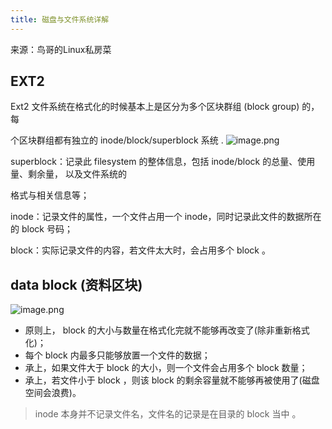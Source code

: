 ```yaml
---
title: 磁盘与文件系统详解
---
```




来源：鸟哥的Linux私房菜

## EXT2

Ext2 文件系统在格式化的时候基本上是区分为多个区块群组 (block group) 的，每

个区块群组都有独立的 inode/block/superblock 系统 .
![image.png](https://leo-1258140835.cos.ap-guangzhou.myqcloud.com/blogimages/1608714501737-8b903ac7-de71-43a4-aab7-80c429780721.png)

superblock：记录此 filesystem 的整体信息，包括 inode/block 的总量、使用量、剩余量， 以及文件系统的

格式与相关信息等；

 inode：记录文件的属性，一个文件占用一个 inode，同时记录此文件的数据所在的 block 号码；

 block：实际记录文件的内容，若文件太大时，会占用多个 block 。

## data block (资料区块)

![image.png](https://leo-1258140835.cos.ap-guangzhou.myqcloud.com/blogimages/1608714885750-802b90b3-6541-4d69-990e-edeecd62913e.png)

- 原则上， block 的大小与数量在格式化完就不能够再改变了(除非重新格式化)；
- 每个 block 内最多只能够放置一个文件的数据；
- 承上，如果文件大于 block 的大小，则一个文件会占用多个 block 数量；
- 承上，若文件小于 block ，则该 block 的剩余容量就不能够再被使用了(磁盘空间会浪费)。

> inode 本身并不记录文件名，文件名的记录是在目录的 block 当中 。

